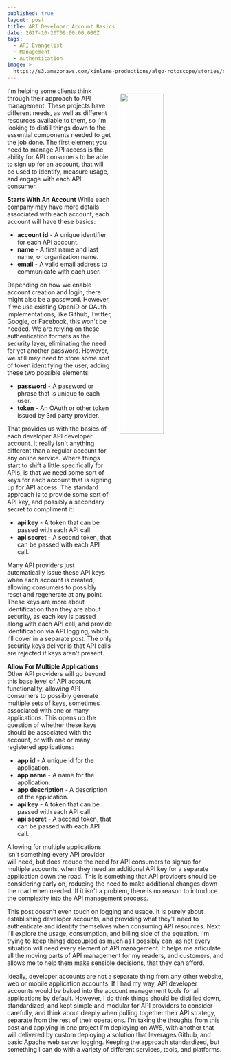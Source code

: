 ```yaml
---
published: true
layout: post
title: API Developer Account Basics
date: 2017-10-20T09:00:00.000Z
tags:
  - API Evangelist
  - Management
  - Authentication
image: >-
  https://s3.amazonaws.com/kinlane-productions/algo-rotoscope/stories/cargo-ship-on-sea_blue_circuit.jpg
---
```

<p><img src="https://s3.amazonaws.com/kinlane-productions/algo-rotoscope/stories/cargo-ship-on-sea_blue_circuit.jpg" align="right" width="45%" style="padding: 15px;" /></p>I'm helping some clients think through their approach to API management. These projects have different needs, as well as different resources available to them, so I'm looking to distill things down to the essential components needed to get the job done. The first element you need to manage API access is the ability for API consumers to be able to sign up for an account, that will be used to identify, measure usage, and engage with each API consumer.

**Starts With An Account**
While each company may have more details associated with each account, each account will have these basics:

- **account id** - A unique identifier for each API account.
- **name** - A first name and last name, or organization name.
- **email** - A valid email address to communicate with each user.

Depending on how we enable account creation and login, there might also be a password. However, if we use existing OpenID or OAuth implementations, like Github, Twitter, Google, or Facebook, this won't be needed. We are relying on these authentication formats as the security layer, eliminating the need for yet another password. However, we still may need to store some sort of token identifying the user, adding these two possible elements:

- **password** - A password or phrase that is unique to each user.
- **token** - An OAuth or other token issued by 3rd party provider.

That provides us with the basics of each developer API developer account. It really isn't anything different than a regular account for any online service. Where things start to shift a little specifically for APIs, is that we need some sort of keys for each account that is signing up for API access. The standard approach is to provide some sort of API key, and possibly a secondary secret to compliment it:

- **api key** - A token that can be passed with each API call.
- **api secret** - A second token, that can be passed with each API call.

Many API providers just automatically issue these API keys when each account is created, allowing consumers to possibly reset and regenerate at any point. These keys are more about identification than they are about security, as each key is passed along with each API call, and provide identification via API logging, which I'll cover in a separate post. The only security keys deliver is that API calls are rejected if keys aren't present.

**Allow For Multiple Applications**
Other API providers will go beyond this base level of API account functionality, allowing API consumers to possibly generate multiple sets of keys, sometimes associated with one or many applications. This opens up the question of whether these keys should be associated with the account, or with one or many registered applications:

- **app id** - A unique id for the application.
- **app name** - A name for the application.
- **app description** - A description of the application.
- **api key** - A token that can be passed with each API call.
- **api secret** - A second token, that can be passed with each API call.

Allowing for multiple applications isn't something every API provider will need, but does reduce the need for API consumers to signup for multiple accounts, when they need an additional API key for a separate application down the road. This is something that API providers should be considering early on, reducing the need to make additional changes down the road when needed. If it isn't a problem, there is no reason to introduce the complexity into the API management process.

This post doesn't even touch on logging and usage. It is purely about establishing developer accounts, and providing what they'll need to authenticate and identify themselves when consuming API resources. Next I'll explore the usage, consumption, and billing side of the equation. I'm trying to keep things decoupled as much as I possibly can, as not every situation will need every element of API management. It helps me articulate all the moving parts of API management for my readers, and customers, and allows me to help them make sensible decisions, that they can afford.

Ideally, developer accounts are not a separate thing from any other website, web or mobile application accounts. If I had my way, API developer accounts would be baked into the account management tools for all applications by default. However, I do think things should be distilled down, standardized, and kept simple and modular for API providers to consider carefully, and think about deeply when pulling together their API strategy, separate from the rest of their operations. I'm taking the thoughts from this post and applying in one project I'm deploying on AWS, with another that will delivered by custom deploying a solution that leverages Github, and basic Apache web server logging. Keeping the approach standardized, but something I can do with a variety of different services, tools, and platforms.
